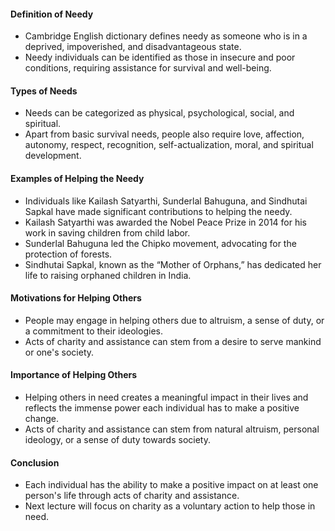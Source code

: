 #### Definition of Needy

- Cambridge English dictionary defines needy as someone who is in a deprived, impoverished, and disadvantageous state.
- Needy individuals can be identified as those in insecure and poor conditions, requiring assistance for survival and well-being.

#### Types of Needs

- Needs can be categorized as physical, psychological, social, and spiritual.
- Apart from basic survival needs, people also require love, affection, autonomy, respect, recognition, self-actualization, moral, and spiritual development.

#### Examples of Helping the Needy

- Individuals like Kailash Satyarthi, Sunderlal Bahuguna, and Sindhutai Sapkal have made significant contributions to helping the needy.
- Kailash Satyarthi was awarded the Nobel Peace Prize in 2014 for his work in saving children from child labor.
- Sunderlal Bahuguna led the Chipko movement, advocating for the protection of forests.
- Sindhutai Sapkal, known as the “Mother of Orphans,” has dedicated her life to raising orphaned children in India.

#### Motivations for Helping Others

- People may engage in helping others due to altruism, a sense of duty, or a commitment to their ideologies.
- Acts of charity and assistance can stem from a desire to serve mankind or one's society.

#### Importance of Helping Others

- Helping others in need creates a meaningful impact in their lives and reflects the immense power each individual has to make a positive change.
- Acts of charity and assistance can stem from natural altruism, personal ideology, or a sense of duty towards society.

#### Conclusion

- Each individual has the ability to make a positive impact on at least one person's life through acts of charity and assistance.
- Next lecture will focus on charity as a voluntary action to help those in need.